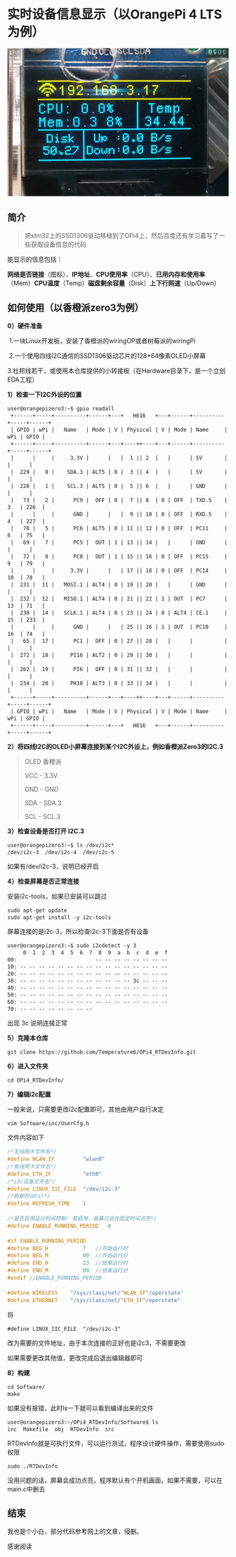 # 实时设备信息显示（以OrangePi 4 LTS为例）

![](./rtdevinfo.jpg)

## 简介

> 把stm32上的SSD1306驱动移植到了OPi4上，然后百度还有学习着写了一些获取设备信息的代码
>

能显示的信息包括：

**网络是否链接**（图标）、**IP地址**、**CPU使用率**（CPU）、**已用内存和使用率**（Mem）**CPU温度**（Temp）**磁盘剩余容量**（Disk）**上下行网速**（Up/Down）



## 如何使用（以香橙派zero3为例）

**0）硬件准备**

​	1.一块Linux开发板，安装了香橙派的wiringOP或者树莓派的wiringPi

​	2.一个使用四线I2C通信的SSD1306驱动芯片的128*64像素OLED小屏幕

​	3.杜邦线若干，或使用本仓库提供的小转接板（在Hardware目录下，是一个立创EDA工程）

**1）检查一下I2C外设的位置**

```
user@orangepizero3:~$ gpio readall
 +------+-----+----------+------+---+   H616   +---+------+----------+-----+------+
 | GPIO | wPi |   Name   | Mode | V | Physical | V | Mode | Name     | wPi | GPIO |
 +------+-----+----------+------+---+----++----+---+------+----------+-----+------+
 |      |     |     3.3V |      |   |  1 || 2  |   |      | 5V       |     |      |
 |  229 |   0 |    SDA.3 | ALT5 | 0 |  3 || 4  |   |      | 5V       |     |      |
 |  228 |   1 |    SCL.3 | ALT5 | 0 |  5 || 6  |   |      | GND      |     |      |
 |   73 |   2 |      PC9 |  OFF | 0 |  7 || 8  | 0 | OFF  | TXD.5    | 3   | 226  |
 |      |     |      GND |      |   |  9 || 10 | 0 | OFF  | RXD.5    | 4   | 227  |
 |   70 |   5 |      PC6 | ALT5 | 0 | 11 || 12 | 0 | OFF  | PC11     | 6   | 75   |
 |   69 |   7 |      PC5 |  OUT | 1 | 13 || 14 |   |      | GND      |     |      |
 |   72 |   8 |      PC8 |  OUT | 1 | 15 || 16 | 0 | OFF  | PC15     | 9   | 79   |
 |      |     |     3.3V |      |   | 17 || 18 | 0 | OFF  | PC14     | 10  | 78   |
 |  231 |  11 |   MOSI.1 | ALT4 | 0 | 19 || 20 |   |      | GND      |     |      |
 |  232 |  12 |   MISO.1 | ALT4 | 0 | 21 || 22 | 1 | OUT  | PC7      | 13  | 71   |
 |  230 |  14 |   SCLK.1 | ALT4 | 0 | 23 || 24 | 0 | ALT4 | CE.1     | 15  | 233  |
 |      |     |      GND |      |   | 25 || 26 | 1 | OUT  | PC10     | 16  | 74   |
 |   65 |  17 |      PC1 |  OFF | 0 | 27 || 28 |   |      |          |     |      |
 |  272 |  18 |     PI16 | ALT2 | 0 | 29 || 30 |   |      |          |     |      |
 |  262 |  19 |      PI6 |  OFF | 0 | 31 || 32 |   |      |          |     |      |
 |  234 |  20 |     PH10 | ALT3 | 0 | 33 || 34 |   |      |          |     |      |
 +------+-----+----------+------+---+----++----+---+------+----------+-----+------+
 | GPIO | wPi |   Name   | Mode | V | Physical | V | Mode | Name     | wPi | GPIO |
 +------+-----+----------+------+---+   H616   +---+------+----------+-----+------+

```

**2）将四线I2C的OLED小屏幕连接到某个I2C外设上，例如香橙派Zero3的I2C.3**

> OLED   香橙派
>
> VCC    -   3.3V
>
> GND   -   GND
>
> SDA   -   SDA.3
>
> SCL    -   SCL.3

**3）检查设备是否打开 I2C.3**

```
user@orangepizero3:~$ ls /dev/i2c*
/dev/i2c-3  /dev/i2c-4  /dev/i2c-5
```

如果有/dev/i2c-3，说明已经开启

**4）检查屏幕是否正常连接**

安装i2c-tools，如果已安装可以跳过

```
sudo apt-get update
sudo apt-get install -y i2c-tools
```

屏幕连接的是i2c-3，所以检查i2c-3下面是否有设备

```
user@orangepizero3:~$ sudo i2cdetect -y 3
     0  1  2  3  4  5  6  7  8  9  a  b  c  d  e  f
00:                         -- -- -- -- -- -- -- --
10: -- -- -- -- -- -- -- -- -- -- -- -- -- -- -- --
20: -- -- -- -- -- -- -- -- -- -- -- -- -- -- -- --
30: -- -- -- -- -- -- -- -- -- -- -- -- 3c -- -- --
40: -- -- -- -- -- -- -- -- -- -- -- -- -- -- -- --
50: -- -- -- -- -- -- -- -- -- -- -- -- -- -- -- --
60: -- -- -- -- -- -- -- -- -- -- -- -- -- -- -- --
70: -- -- -- -- -- -- -- --
```

出现 3c 说明连接正常

**5）克隆本仓库**

```
git clone https://github.com/Temperature6/OPi4_RTDevInfo.git
```

**6）进入文件夹**

```
cd OPi4_RTDevInfo/
```

**7）编辑i2c配置**

一般来说，只需要更改i2c配置即可，其他由用户自行决定

```
vim Software/inc/UserCfg.h
```

文件内容如下

```C
/*无线网卡文件名*/
#define WLAN_IF         "wlan0"
/*有线网卡文件名*/
#define ETH_IF          "eth0"
/*i2c设备文件名*/
#define LINUX_IIC_FILE  "/dev/i2c-3"
/*刷新时间(s)*/
#define REFRESH_TIME    1

/*是否启用运行时间控制: 若启用，屏幕只会在固定时间点亮*/
#define ENABLE_RUNNING_PERIOD   0

#if ENABLE_RUNNING_PERIOD
#define BEG_H           7   //开始运行时
#define BEG_M           00  //开始运行分
#define END_H           23  //结束运行时
#define END_M           00  //结束运行分
#endif //ENABLE_RUNNING_PERIOD

#define WIRELESS    "/sys/class/net/"WLAN_IF"/operstate"
#define ETHERNET    "/sys/class/net/"ETH_IF"/operstate"

```

将

```
#define LINUX_IIC_FILE  "/dev/i2c-3"
```

改为需要的文件地址，由于本次连接的正好也是i2c3，不需要更改

如果需要更改其他值，更改完成后退出编辑器即可

**8）构建**

```
cd Software/
make
```

如果没有报错，此时ls一下就可以看到编译出来的文件

```
user@orangepizero3:~/OPi4_RTDevInfo/Software$ ls
inc  Makefile  obj  RTDevInfo  src
```

RTDevInfo就是可执行文件，可以运行测试，程序设计硬件操作，需要使用sudo权限

```
sudo ./RTDevInfo
```

没用问题的话，屏幕会成功点亮，程序默认有个开机画面，如果不需要，可以在main.c中删去

## 结束

我也是个小白，部分代码参考网上的文章，侵删。

感谢阅读
